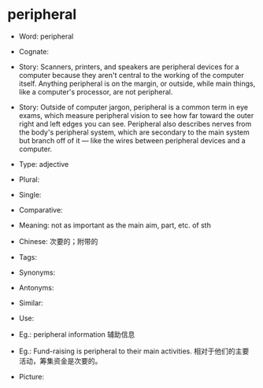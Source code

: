 # peripheral

- Word: peripheral
- Cognate: 
- Story: Scanners, printers, and speakers are peripheral devices for a computer because they aren't central to the working of the computer itself. Anything peripheral is on the margin, or outside, while main things, like a computer's processor, are not peripheral.
- Story: Outside of computer jargon, peripheral is a common term in eye exams, which measure peripheral vision to see how far toward the outer right and left edges you can see. Peripheral also describes nerves from the body's peripheral system, which are secondary to the main system but branch off of it — like the wires between peripheral devices and a computer.

- Type: adjective
- Plural: 
- Single: 
- Comparative: 
- Meaning: not as important as the main aim, part, etc. of sth
- Chinese: 次要的；附带的
- Tags: 
- Synonyms: 
- Antonyms: 
- Similar: 
- Use: 
- Eg.: peripheral information 辅助信息
- Eg.: Fund-raising is peripheral to their main activities. 相对于他们的主要活动，筹集资金是次要的。
- Picture:

